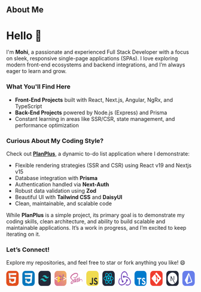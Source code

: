 ## About Me 

# Hello 👋  

I'm **Mohi**, a passionate and experienced Full Stack Developer with a focus on sleek, responsive single-page applications (SPAs). I love exploring modern front-end ecosystems and backend integrations, and I’m always eager to learn and grow.

### What You'll Find Here  
- **Front-End Projects** built with React, Next.js, Angular, NgRx, and TypeScript
- **Back-End Projects** powered by Node.js (Express) and Prisma
- Constant learning in areas like SSR/CSR, state management, and performance optimization 

### Curious About My Coding Style?  
Check out <a href='https://github.com/mohi-az/PlanPlus'> **PlanPlus**</a>, a dynamic to-do list application where I demonstrate:  
- Flexible rendering strategies (SSR and CSR) using React v19 and Nextjs v15
- Database integration with **Prisma**  
- Authentication handled via **Next-Auth**  
- Robust data validation using **Zod**  
- Beautiful UI with **Tailwind CSS** and **DaisyUI**  
- Clean, maintainable, and scalable code
  
While **PlanPlus** is a simple project, its primary goal is to demonstrate my coding skills, clean architecture, and ability to build scalable and maintainable applications. It’s a work in progress, and I’m excited to keep iterating on it.  

### Let’s Connect!  
Explore my repositories, and feel free to star or fork anything you like! 😄  


<div style="display: flex;flex-direction: row;justify-content:center;gap: 10px;">
  <a href="https://www.w3.org/html/" rel="nofollow"><img src="https://github.com/tandpfun/skill-icons/raw/main/icons/HTML.svg" alt="HTML5" width="40" height="40" style="max-width: 100%;"></a>
  <a href="https://www.w3schools.com/css/" rel="nofollow"><img src="https://github.com/tandpfun/skill-icons/raw/main/icons/CSS.svg" alt="CSS3" width="40" height="40" style="max-width: 100%;"></a>
  <a href="https://tailwindcss.com/" rel="nofollow"><img src="https://github.com/tandpfun/skill-icons/raw/main/icons/TailwindCSS-Dark.svg" alt="Tailwind CSS" width="40" height="40" style="max-width: 100%;"></a>
   <a href="https://styled-components.com/" rel="nofollow"><img src="https://github.com/tandpfun/skill-icons/raw/main/icons/StyledComponents.svg" alt="Styled Components" width="40" height="40" style="max-width: 100%;"></a>
 <a href="https://sass-lang.com" rel="nofollow"><img src="https://raw.githubusercontent.com/devicons/devicon/master/icons/sass/sass-original.svg" alt="Sass" width="40" height="40" style="max-width: 100%;"></a>
  <a href="https://developer.mozilla.org/en-US/docs/Web/JavaScript" rel="nofollow"><img src="https://github.com/tandpfun/skill-icons/raw/main/icons/JavaScript.svg" alt="JavaScript" width="40" height="40" style="max-width: 100%;"></a>
  <a href="https://reactjs.org/" rel="nofollow"><img src="https://github.com/tandpfun/skill-icons/raw/main/icons/React-Dark.svg" alt="React" width="40" height="40" style="max-width: 100%;"></a>
  <a href="https://redux.js.org" rel="nofollow"><img src="https://raw.githubusercontent.com/devicons/devicon/master/icons/redux/redux-original.svg" alt="Redux" width="40" height="40" style="max-width: 100%;"></a>
  <a href="https://www.typescriptlang.org/" rel="nofollow"><img src="https://github.com/tandpfun/skill-icons/raw/main/icons/TypeScript.svg" alt="TypeScript" width="40" height="40" style="max-width: 100%;"></a>
  <a href="https://git-scm.com/" rel="nofollow"><img src="https://github.com/tandpfun/skill-icons/raw/main/icons/Git.svg" alt="Git" width="40" height="40" style="max-width: 100%;"></a>
  <a href="https://nextjs.org/" rel="nofollow"><img src="https://github.com/tandpfun/skill-icons/raw/main/icons/NextJS-Dark.svg" alt="Next.js" width="40" height="40" style="max-width: 100%;"></a>
  <a href="https://prisma.io/" rel="nofollow"><img src="https://github.com/tandpfun/skill-icons/raw/main/icons/Prisma.svg" alt="Next.js" width="40" height="40" style="max-width: 100%;"></a>
</div>

